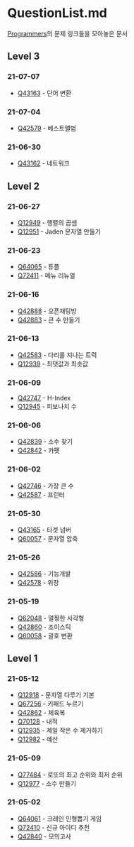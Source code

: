 # QuestionList.md

[Programmers](https://programmers.co.kr/learn/challenges)의 문제 링크들을 모아놓은 문서

## Level 3

### 21-07-07

* [Q43163](https://programmers.co.kr/learn/courses/30/lessons/43163) - 단어 변환

### 21-07-04

* [Q42579](https://programmers.co.kr/learn/courses/30/lessons/42579) - 베스트앨범

### 21-06-30

* [Q43162](https://programmers.co.kr/learn/courses/30/lessons/43162) - 네트워크

## Level 2

### 21-06-27

* [Q12949](https://programmers.co.kr/learn/courses/30/lessons/12949) - 행렬의 곱셈
* [Q12951](https://programmers.co.kr/learn/courses/30/lessons/12951) - Jaden 문자열 만들기

### 21-06-23

* [Q64065](https://programmers.co.kr/learn/courses/30/lessons/64065) - 튜플
* [Q72411](https://programmers.co.kr/learn/courses/30/lessons/72411) - 메뉴 리뉴얼

### 21-06-16

* [Q42888](https://programmers.co.kr/learn/courses/30/lessons/42888) - 오픈채팅방
* [Q42883](https://programmers.co.kr/learn/courses/30/lessons/42883) - 큰 수 만들기

### 21-06-13

* [Q42583](https://programmers.co.kr/learn/courses/30/lessons/42583) - 다리를 지나는 트럭
* [Q12939](https://programmers.co.kr/learn/courses/30/lessons/12939) - 최댓값과 최솟값

### 21-06-09

* [Q42747](https://programmers.co.kr/learn/courses/30/lessons/42747) - H-Index
* [Q12945](https://programmers.co.kr/learn/courses/30/lessons/12945) - 피보나치 수

### 21-06-06

* [Q42839](https://programmers.co.kr/learn/courses/30/lessons/42839) - 소수 찾기
* [Q42842](https://programmers.co.kr/learn/courses/30/lessons/42842) - 카펫

### 21-06-02

* [Q42746](https://programmers.co.kr/learn/courses/30/lessons/42746) - 가장 큰 수
* [Q42587](https://programmers.co.kr/learn/courses/30/lessons/42587) - 프린터

### 21-05-30

* [Q43165](https://programmers.co.kr/learn/courses/30/lessons/43165) - 타겟 넘버
* [Q60057](https://programmers.co.kr/learn/courses/30/lessons/60057) - 문자열 압축

### 21-05-26

* [Q42586](https://programmers.co.kr/learn/courses/30/lessons/42586) - 기능개발
* [Q42578](https://programmers.co.kr/learn/courses/30/lessons/42578) - 위장

### 21-05-19

* [Q62048](https://programmers.co.kr/learn/courses/30/lessons/62048) - 멀쩡한 사각형
* [Q42860](https://programmers.co.kr/learn/courses/30/lessons/42860) - 조이스틱
* [Q60058](https://programmers.co.kr/learn/courses/30/lessons/60058) - 괄호 변환

## Level 1

### 21-05-12

* [Q12918](https://programmers.co.kr/learn/courses/30/lessons/12918) - 문자열 다루기 기본
* [Q67256](https://programmers.co.kr/learn/courses/30/lessons/67256) - 키패드 누르기
* [Q42862](https://programmers.co.kr/learn/courses/30/lessons/42862) - 체육복
* [Q70128](https://programmers.co.kr/learn/courses/30/lessons/70128) - 내적
* [Q12935](https://programmers.co.kr/learn/courses/30/lessons/12935) - 제일 작은 수 제거하기
* [Q12982](https://programmers.co.kr/learn/courses/30/lessons/12982) - 예산

### 21-05-09

* [Q77484](https://programmers.co.kr/learn/courses/30/lessons/77484) - 로또의 최고 순위와 최저 순위
* [Q12977](https://programmers.co.kr/learn/courses/30/lessons/12977) - 소수 만들기

### 21-05-02

* [Q64061](https://programmers.co.kr/learn/courses/30/lessons/64061) - 크레인 인형뽑기 게임
* [Q72410](https://programmers.co.kr/learn/courses/30/lessons/72410) - 신규 아이디 추천
* [Q42840](https://programmers.co.kr/learn/courses/30/lessons/42840) - 모의고사
